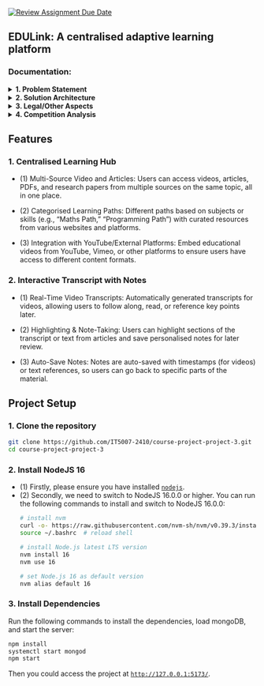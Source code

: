 [![Review Assignment Due Date](https://classroom.github.com/assets/deadline-readme-button-22041afd0340ce965d47ae6ef1cefeee28c7c493a6346c4f15d667ab976d596c.svg)](https://classroom.github.com/a/eD9oPTLm)

## **EDULink: A centralised adaptive learning platform**

### Documentation:

<details><summary><b>1. Problem Statement</b></summary>

- **Novelty of the Problem**

The modern learner faces challenges in accessing and organizing educational content scattered across various platforms, including YouTube, academic repositories, and online learning portals. There is no unified hub where students, professionals, and lifelong learners can seamlessly access diverse learning resources and tools for interactive learning and note-taking.

- **Challenges**
  
  •	Aggregating content from multiple sources in real-time, maintaining relevance and quality.
  •	Providing interactive tools such as note-taking, transcripts, and categorization to enhance the learning experience.
  •	Ensuring user privacy and compliance with intellectual property rights while integrating third-party resources.
  
- **Relevance in 2/5/10 Years**

The need for centralized learning hubs will grow with the increasing proliferation of online educational content. EDULink addresses a timeless problem by streamlining learning and making it accessible, adaptable, and personalized—qualities that will remain relevant for decades.

- **Complexity of the Solution**

The solution requires a robust backend for content aggregation, dynamic front-end tools for user interaction, and machine learning models for adaptive learning recommendations. It also involves ensuring scalability and handling large volumes of data from diverse sources.

</details>

<details><summary><b>2. Solution Architecture</b></summary>

- **Overview**

The solution architecture for EDULink includes:
•	Content Aggregation Layer: Fetches and organizes data from multiple sources (YouTube, ArXiv, GitHub, etc.).
•	User Interface: Provides a seamless interface with interactive features like note-taking, real-time transcripts, and categorized learning paths.
•	Recommendation Engine: Uses AI to filter and sort content based on user preferences and learning goals.

- **Wireframes/Mockups**
  
  •	Home Page: Displays categorized learning paths and recent content.
  •	Video Player Page: Includes real-time transcript generation and note-taking tools.
  •	History Page: Displays watched content and saved notes.
  •	Search Page: Allows keyword-based content discovery across all integrated platforms.
  
    -**Information Architecture**
  
  1. Modules:
     •	Content Aggregator: Handles APIs for content retrieval and metadata parsing.
     •	Recommendation Engine: Machine learning models for adaptive learning paths.
     •	User Management: Authentication, profile settings, and user history.
  2. Data Flow:
     •	User queries → Content Aggregation → Recommendation → Display results with interactive tools.

</details>
<details><summary><b>3. Legal/Other Aspects</b></summary>

- **Open Source Usage**
  
  •	The platform leverages open-source libraries for APIs, transcripts, and UI components.
  •	Third-party integrations (e.g., YouTube, ArXiv) comply with their respective terms of service.
  
- **Open-Sourcing the Project**
  •	EDULink can be open-sourced to encourage contributions from the developer community.
  •	Licensing under a permissive license like MIT ensures proper usage and credit.
- Protecting Against Copying
  
  •	Proprietary features like the AI-based recommendation engine and interactive tools can be protected by patents or copyrights.
  •	The branding, user interface, and content organization can be trademarked to maintain uniqueness.

</details>
<details><summary><b>4. Competition Analysis</b></summary>

- **Competitors**
  
  1. Khan Academy
     •	Strengths: Comprehensive courses, interactive exercises.
     •	Weaknesses: Limited third-party content aggregation, lack of real-time transcripts.
  2. Coursera/edX
     •	Strengths: University-level courses with certifications.
     •	Weaknesses: Paid courses, limited note-taking tools.
  3. YouTube
     •	Strengths: Free and vast repository of videos.
     •	Weaknesses: Lack of categorization for educational purposes, no transcripts or note integration.
  4. ArXiv
     •	Strengths: Rich collection of research papers.
     •	Weaknesses: No interactive tools, limited user interface.
- **How EDULink Stands Out**
  
  •	Centralized Platform: Aggregates videos, articles, and research papers from multiple sources.
  •	Interactive Tools: Real-time transcripts, highlighting, and note-taking features.
  •	Adaptive Learning: AI-driven personalized recommendations based on user goals.
  •	Scalability: Designed to handle diverse educational content, ensuring future relevance.

Our target users are **students, professionals, and lifelong learners** who want to access educational content from **multiple sources in one place**. EDULink aims to provide a centralised learning hub with categorised learning paths, interactive transcripts, and note-taking features to enhance the learning experience.
</details>

## Features
### **1. Centralised Learning Hub**

- (1) Multi-Source Video and Articles: Users can access videos, articles, PDFs, and research papers from multiple sources on the same topic, all in one place.

- (2) Categorised Learning Paths: Different paths based on subjects or skills (e.g., “Maths Path,” “Programming Path”) with curated resources from various websites and platforms.

- (3) Integration with YouTube/External Platforms: Embed educational videos from YouTube, Vimeo, or other platforms to ensure users have access to different content formats.

### **2. Interactive Transcript with Notes**

- (1) Real-Time Video Transcripts: Automatically generated transcripts for videos, allowing users to follow along, read, or reference key points later.

- (2) Highlighting & Note-Taking: Users can highlight sections of the transcript or text from articles and save personalised notes for later review.

- (3) Auto-Save Notes: Notes are auto-saved with timestamps (for videos) or text references, so users can go back to specific parts of the material.

## **Project Setup**
### **1. Clone the repository**
```bash
git clone https://github.com/IT5007-2410/course-project-project-3.git
cd course-project-project-3
```

### **2. Install NodeJS 16**
- (1) Firstly, please ensure you have installed <code><a href="https://nodejs.org/en/download/">nodejs</a></code>.
- (2) Secondly, we need to switch to NodeJS 16.0.0 or higher. You can run the following commands to install and switch to NodeJS 16.0.0:
    ```bash
    # install nvm
    curl -o- https://raw.githubusercontent.com/nvm-sh/nvm/v0.39.3/install.sh | bash
    source ~/.bashrc  # reload shell

    # install Node.js latest LTS version
    nvm install 16 
    nvm use 16

    # set Node.js 16 as default version
    nvm alias default 16
    ```

### **3. Install Dependencies**
Run the following commands to install the dependencies, load mongoDB, and start the server:
```bash
npm install
systemctl start mongod
npm start
```
Then you could access the project at <code><a href="http://127.0.0.1:5173/">http://127.0.0.1:5173/</a></code>.
